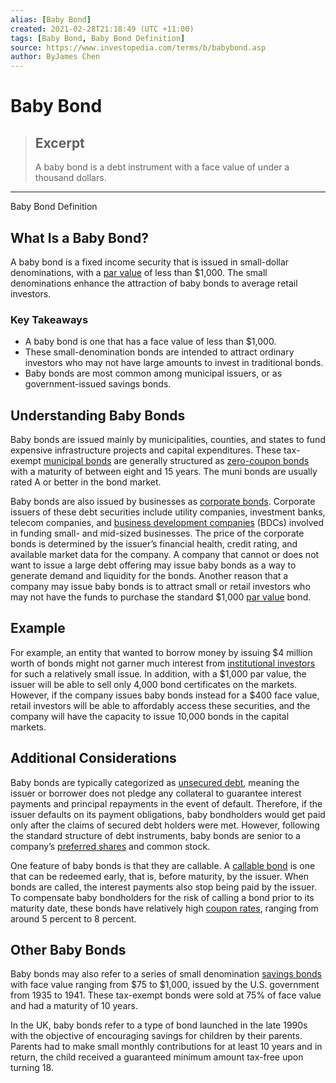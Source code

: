 ```yaml
---
alias: [Baby Bond]
created: 2021-02-28T21:18:49 (UTC +11:00)
tags: [Baby Bond, Baby Bond Definition]
source: https://www.investopedia.com/terms/b/babybond.asp
author: ByJames Chen
---
```


# Baby Bond

> ## Excerpt
> A baby bond is a debt instrument with a face value of under a thousand dollars.

---

Baby Bond Definition
## What Is a Baby Bond?

A baby bond is a fixed income security that is issued in small-dollar denominations, with a [par value](https://www.investopedia.com/terms/p/parvalue.asp) of less than $1,000. The small denominations enhance the attraction of baby bonds to average retail investors.

### Key Takeaways

-   A baby bond is one that has a face value of less than $1,000.
-   These small-denomination bonds are intended to attract ordinary investors who may not have large amounts to invest in traditional bonds.
-   Baby bonds are most common among municipal issuers, or as government-issued savings bonds.

## Understanding Baby Bonds

Baby bonds are issued mainly by municipalities, counties, and states to fund expensive infrastructure projects and capital expenditures. These tax-exempt [municipal bonds](https://www.investopedia.com/terms/m/municipalbond.asp) are generally structured as [zero-coupon bonds](https://www.investopedia.com/terms/z/zero-couponbond.asp) with a maturity of between eight and 15 years. The muni bonds are usually rated A or better in the bond market.

Baby bonds are also issued by businesses as [corporate bonds](https://www.investopedia.com/terms/c/corporatebond.asp). Corporate issuers of these debt securities include utility companies, investment banks, telecom companies, and [business development companies](https://www.investopedia.com/terms/b/bdc.asp) (BDCs) involved in funding small- and mid-sized businesses. The price of the corporate bonds is determined by the issuer’s financial health, credit rating, and available market data for the company. A company that cannot or does not want to issue a large debt offering may issue baby bonds as a way to generate demand and liquidity for the bonds. Another reason that a company may issue baby bonds is to attract small or retail investors who may not have the funds to purchase the standard $1,000 [par value](https://www.investopedia.com/terms/p/parvalue.asp) bond.

## Example

For example, an entity that wanted to borrow money by issuing $4 million worth of bonds might not garner much interest from [institutional investors](https://www.investopedia.com/terms/i/institutionalinvestor.asp) for such a relatively small issue. In addition, with a $1,000 par value, the issuer will be able to sell only 4,000 bond certificates on the markets. However, if the company issues baby bonds instead for a $400 face value, retail investors will be able to affordably access these securities, and the company will have the capacity to issue 10,000 bonds in the capital markets.

## Additional Considerations

Baby bonds are typically categorized as [unsecured debt](https://www.investopedia.com/terms/u/unsecureddebt.asp), meaning the issuer or borrower does not pledge any collateral to guarantee interest payments and principal repayments in the event of default. Therefore, if the issuer defaults on its payment obligations, baby bondholders would get paid only after the claims of secured debt holders were met. However, following the standard structure of debt instruments, baby bonds are senior to a company’s [preferred shares](https://www.investopedia.com/terms/p/preferredstock.asp) and common stock.

One feature of baby bonds is that they are callable. A [callable bond](https://www.investopedia.com/terms/c/callablebond.asp) is one that can be redeemed early, that is, before maturity, by the issuer. When bonds are called, the interest payments also stop being paid by the issuer. To compensate baby bondholders for the risk of calling a bond prior to its maturity date, these bonds have relatively high [coupon rates](https://www.investopedia.com/terms/c/coupon-rate.asp), ranging from around 5 percent to 8 percent.

## Other Baby Bonds

Baby bonds may also refer to a series of small denomination [savings bonds](https://www.investopedia.com/terms/u/ussavingsbonds.asp) with face value ranging from $75 to $1,000, issued by the U.S. government from 1935 to 1941. These tax-exempt bonds were sold at 75% of face value and had a maturity of 10 years.

In the UK, baby bonds refer to a type of bond launched in the late 1990s with the objective of encouraging savings for children by their parents. Parents had to make small monthly contributions for at least 10 years and in return, the child received a guaranteed minimum amount tax-free upon turning 18.
